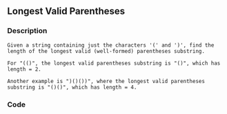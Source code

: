 ## Longest Valid Parentheses

### Description
	Given a string containing just the characters '(' and ')', find the length of the longest valid (well-formed) parentheses substring.

	For "(()", the longest valid parentheses substring is "()", which has length = 2.

	Another example is ")()())", where the longest valid parentheses substring is "()()", which has length = 4.

### Code

```java

```